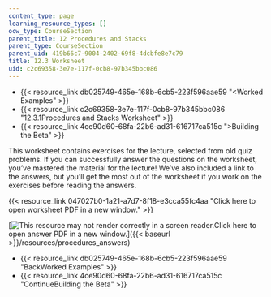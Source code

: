 ```yaml
---
content_type: page
learning_resource_types: []
ocw_type: CourseSection
parent_title: 12 Procedures and Stacks
parent_type: CourseSection
parent_uid: 419b66c7-9004-2402-69f8-4dcbfe8e7c79
title: 12.3 Worksheet
uid: c2c69358-3e7e-117f-0cb8-97b345bbc086
---
```


*   {{< resource_link db025749-465e-168b-6cb5-223f596aae59 "\<Worked Examples" >}}
*   {{< resource_link c2c69358-3e7e-117f-0cb8-97b345bbc086 "12.3.1Procedures and Stacks Worksheet" >}}
*   {{< resource_link 4ce90d60-68fa-22b6-ad31-616717ca515c "\>Building the Beta" >}}

This worksheet contains exercises for the lecture, selected from old quiz problems. If you can successfully answer the questions on the worksheet, you’ve mastered the material for the lecture! We’ve also included a link to the answers, but you’ll get the most out of the worksheet if you work on the exercises before reading the answers.

{{< resource_link 047027b0-1a21-a7d7-8f18-e3cca55fc4aa "Click here to open worksheet PDF in a new window." >}}

[![This resource may not render correctly in a screen reader.](/images/inacessible.gif)Click here to open answer PDF in a new window.]({{< baseurl >}}/resources/procedures_answers)

*   {{< resource_link db025749-465e-168b-6cb5-223f596aae59 "BackWorked Examples" >}}
*   {{< resource_link 4ce90d60-68fa-22b6-ad31-616717ca515c "ContinueBuilding the Beta" >}}
